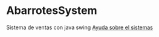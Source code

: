 # AbarrotesSystem
Sistema de ventas con java swing
[Ayuda sobre el sistemas](https://github.com/4L3X4NND3RR/AbarrotesSystem/tree/main/src/Ayuda)
